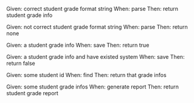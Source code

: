 Given: correct student grade format string 
When: parse 
Then: return student grade info

Given: not correct student grade format string
When: parse
Then: return none

Given: a student grade info
When: save
Then: return true

Given: a student grade info and have existed system
When: save
Then: return false

Given: some student id
When: find
Then: return that grade infos

Given: some student grade infos
When: generate report
Then: return student grade report
